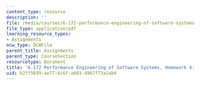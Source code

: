 ```yaml
---
content_type: resource
description: ''
file: /media/courses/6-172-performance-engineering-of-software-systems-fall-2018/b2ff5659ae776c6fa6834967f73a2ab4_MIT6_172F18hw4.pdf
file_type: application/pdf
learning_resource_types:
- Assignments
ocw_type: OCWFile
parent_title: Assignments
parent_type: CourseSection
resourcetype: Document
title: '6.172 Performance Engineering of Software Systems, Homework 4: Reducer Hyperobjects'
uid: b2ff5659-ae77-6c6f-a683-4967f73a2ab4
---
```

